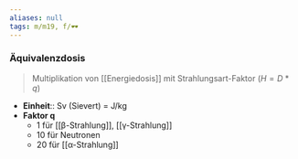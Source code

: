 ```yaml
---
aliases: null
tags: m/m19, f/🕶️
---
```

### Äquivalenzdosis
> Multiplikation von [[Energiedosis]] mit Strahlungsart-Faktor ($H=D*q$)
- **Einheit**:: Sv (Sievert) = J/kg
- **Faktor q**
	- 1 für [[β-Strahlung]], [[γ-Strahlung]]
	- 10 für Neutronen
	- 20 für [[α-Strahlung]]